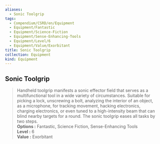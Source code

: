 ```yaml
---
aliases:
  - Sonic Toolgrip
tags:
  - Compendium/CSRD/en/Equipment
  - Equipment/Fantastic
  - Equipment/Science-Fiction
  - Equipment/Sense-Enhancing-Tools
  - Equipment/Level/6
  - Equipment/Value/Exorbitant
title: Sonic Toolgrip
collection: Equipment
kind: Equipment
---
```

## Sonic Toolgrip  
  
>Handheld toolgrip manifests a sonic effector field that serves as a multifunctional tool in a wide variety of circumstances. Suitable for picking a lock, unscrewing a bolt, analyzing the interior of an object, as a microphone, for tracking movement, hacking electronics, charging electronics, or even tuned to a high-intensity beam that can blind nearby targets for a round. The sonic toolgrip eases all tasks by two steps.  
> **Options :** Fantastic, Science Fiction, Sense-Enhancing Tools  
> **Level :** 6  
> **Value :** Exorbitant